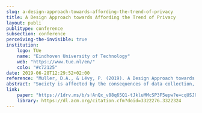 ```yaml
---
slug: a-design-approach-towards-affording-the-trend-of-privacy
title: A Design Approach towards Affording the Trend of Privacy
layout: publi
publitype: conference
subsection: conference
perceiving-the-invisible: true
institution:
    logo: TUe
    name: "Eindhoven University of Technology"
    web: "https://www.tue.nl/en/"
    colo: "#c72125"
date: 2019-06-28T12:29:52+02:00
reference: "Muller, D.A., & Lévy, P. (2019). A Design Approach towards Affording the Trend of Privacy. In Design Interactive Systems Conference, DIS19. New York, NY, USA: ACM. https://doi.org/10.1145/3322276.3322324"
abstract: "Society is affected by the consequences of data collection, and there are trends visible in law, the public debate and technology that could make a privacy-conscious future possible. We study how to avoid data collection from the perspective and the role of design, to provide a starting point for new developments in this context. We do so by presenting a portfolio that exemplifies a range of possible design contributions. We show how to design smart products for retail and smart home while avoiding data collection, how to convince clients through design, and how to use design to spread awareness. We present design notions and reflections that stem from this portfolio for the synthesis of new designs, that further explore the potential of design in practice that affords the trend of privacy."
link:
    paper: "https://1drv.ms/b/s!AnQx_v88q65Q1-tJkluMMcSP3F5epw?e=cqUSJO"
    library: https://dl.acm.org/citation.cfm?doid=3322276.3322324
---
```

